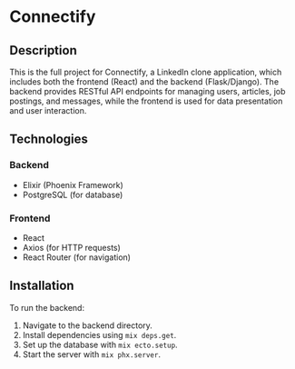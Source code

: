 # Connectify

## Description
This is the full project for Connectify, a LinkedIn clone application, which includes both the frontend (React) and the backend (Flask/Django). The backend provides RESTful API endpoints for managing users, articles, job postings, and messages, while the frontend is used for data presentation and user interaction.

## Technologies
### Backend
- Elixir (Phoenix Framework)
- PostgreSQL (for database)

### Frontend
- React
- Axios (for HTTP requests)
- React Router (for navigation)

## Installation


To run the backend:
1. Navigate to the backend directory.
2. Install dependencies using `mix deps.get`.
3. Set up the database with `mix ecto.setup`.
4. Start the server with `mix phx.server`.